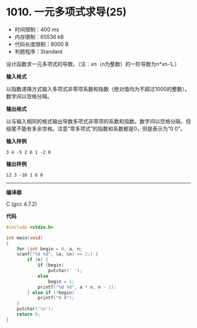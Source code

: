 # 1010. 一元多项式求导(25)

- 时间限制：400 ms
- 内存限制：65536 kB
- 代码长度限制：8000 B
- 判题程序：Standard

设计函数求一元多项式的导数。（注：xn（n为整数）的一阶导数为n*xn-1。）

**输入格式**

以指数递降方式输入多项式非零项系数和指数（绝对值均为不超过1000的整数）。数字间以空格分隔。

**输出格式**

以与输入相同的格式输出导数多项式非零项的系数和指数。数字间以空格分隔，但结尾不能有多余空格。注意“零多项式”的指数和系数都是0，但是表示为“0 0”。

**输入样例**

```
3 4 -5 2 6 1 -2 0
```

**输出样例**

```
12 3 -10 1 6 0
```

----------

**编译器**

C (gcc 4.7.2)

**代码**

```c
#include <stdio.h>

int main(void)
{
	for (int begin = 0, a, n;
	scanf("%d %d", &a, &n) == 2;) {
		if (n) {
			if (begin)
				putchar(' ');
			else
				begin = 1;
			printf("%d %d", a * n, n - 1);
		} else if (!begin)
			printf("0 0");
	}
	putchar('\n');
	return 0;
}
```
